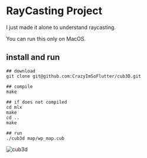 # RayCasting Project

I just made it alone to understand raycasting.

You can run this only on MacOS.

## install and run

```shell
## download
git clone git@github.com:CrazyImSoFlutter/cub3D.git

## compile
make

## if does not compiled
cd mlx
make
cd ..
make

## run
./cub3d map/wp_map.cub
```

![cub3d](https://user-images.githubusercontent.com/65299607/135287423-3d46b066-2be4-4511-bb1d-03d59bf0b6d1.gif)
